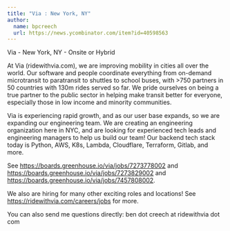 ```yaml
---
title: "Via : New York, NY"
author:
  name: bpcreech
  url: https://news.ycombinator.com/item?id=40598563
---
```

Via - New York, NY - Onsite or Hybrid

At Via (ridewithvia.com), we are improving mobility in cities all over the world. Our software and people coordinate everything from on-demand microtransit to paratransit to shuttles to school buses, with &gt;750 partners in 50 countries with 130m rides served so far. We pride ourselves on being a true partner to the public sector in helping make transit better for everyone, especially those in low income and minority communities.

Via is experiencing rapid growth, and as our user base expands, so we are expanding our engineering team. We are creating an engineering organization here in NYC, and are looking for experienced tech leads and engineering managers to help us build our team! Our backend tech stack today is Python, AWS, K8s, Lambda, Cloudflare, Terraform, Gitlab, and more.

See <a href="https:&#x2F;&#x2F;boards.greenhouse.io&#x2F;via&#x2F;jobs&#x2F;7273778002" rel="nofollow">https:&#x2F;&#x2F;boards.greenhouse.io&#x2F;via&#x2F;jobs&#x2F;7273778002</a> and
<a href="https:&#x2F;&#x2F;boards.greenhouse.io&#x2F;via&#x2F;jobs&#x2F;7273829002" rel="nofollow">https:&#x2F;&#x2F;boards.greenhouse.io&#x2F;via&#x2F;jobs&#x2F;7273829002</a> and <a href="https:&#x2F;&#x2F;boards.greenhouse.io&#x2F;via&#x2F;jobs&#x2F;7457808002" rel="nofollow">https:&#x2F;&#x2F;boards.greenhouse.io&#x2F;via&#x2F;jobs&#x2F;7457808002</a>.

We also are hiring for many other exciting roles and locations! See <a href="https:&#x2F;&#x2F;ridewithvia.com&#x2F;careers&#x2F;jobs" rel="nofollow">https:&#x2F;&#x2F;ridewithvia.com&#x2F;careers&#x2F;jobs</a> for more.

You can also send me questions directly: ben dot creech at ridewithvia dot com
